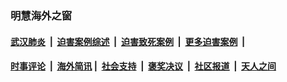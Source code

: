 
### 明慧海外之窗

####  [武汉肺炎](indexes/365.md?t=04190401) &nbsp;|&nbsp;  [迫害案例综述](indexes/328.md?t=04190401) &nbsp;|&nbsp; [迫害致死案例](indexes/277.md?t=04190401)  &nbsp;|&nbsp; [更多迫害案例](indexes/81.md?t=04190401)  &nbsp;|&nbsp; 
####  [时事评论](indexes/19.md?t=04190401) &nbsp;|&nbsp; [海外简讯](indexes/245.md?t=04190401)&nbsp;|&nbsp;  [社会支持](indexes/140.md?t=04190401) &nbsp;|&nbsp; [褒奖决议](indexes/282.md?t=04190401) &nbsp;|&nbsp; [社区报道](indexes/91.md?t=04190401)  &nbsp;|&nbsp; [天人之间](indexes/78.md?t=04190401) 

